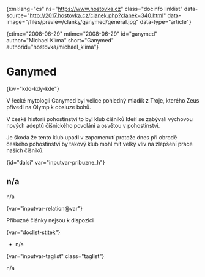 
{xml:lang="cs" ns="https://www.hostovka.cz" class="docinfo linklist" data-source="http://2017.hostovka.cz/clanek.php?clanek=340.html" data-image="/files/preview/clanky/ganymed/general.jpg" data-type="article"}

{ctime="2008-06-29" mtime="2008-06-29" id="ganymed" author="Michael Klíma" short="Ganymed" authorid="hostovka/michael_klima"}

# Ganymed 

{kw="kdo-kdy-kde"}

V řecké mytologii Ganymed byl velice pohledný mladík z Troje, kterého Zeus přivedl na Olymp k obsluze bohů. 

V české historii pohostinství to byl klub číšníků kteří se zabývali výchovou nových adeptů číšnického povolání a osvětou v pohostinství. 

Je škoda že tento klub upadl v zapomenutí protože dnes při obrodě českého pohostinství by takový klub mohl mít velký vliv na zlepšení práce našich číšníků. 

{id="dalsi" var="inputvar-pribuzne_h"}

## n/a 

n/a 

{var="inputvar-relation@var"}

Příbuzné články nejsou k dispozici 

{var="doclist-stitek"}

  * n/a 

{var="inputvar-taglist" class="taglist"}

n/a

